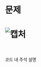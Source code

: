 문제
==
![캡처](https://user-images.githubusercontent.com/73854324/116768588-8dfb9180-aa72-11eb-8711-861ff382c91a.PNG)
<br><br>
==

코드 내 주석 설명